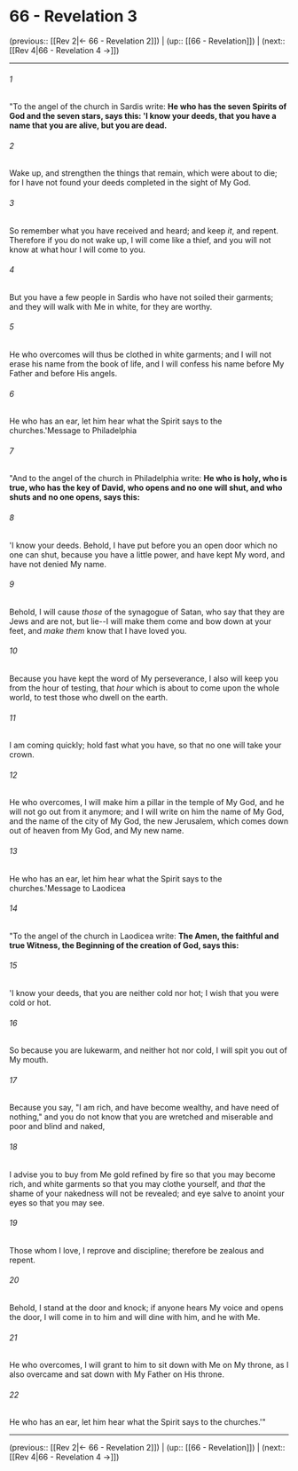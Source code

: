 # 66 - Revelation 3

(previous:: [[Rev 2|← 66 - Revelation 2]]) | (up:: [[66 - Revelation]]) | (next:: [[Rev 4|66 - Revelation 4 →]])

***


###### 1 
"To the angel of the church in Sardis write: **He who has the seven Spirits of God and the seven stars, says this: 'I know your deeds, that you have a name that you are alive, but you are dead.** 

###### 2 
Wake up, and strengthen the things that remain, which were about to die; for I have not found your deeds completed in the sight of My God. 

###### 3 
So remember what you have received and heard; and keep _it_, and repent. Therefore if you do not wake up, I will come like a thief, and you will not know at what hour I will come to you. 

###### 4 
But you have a few people in Sardis who have not soiled their garments; and they will walk with Me in white, for they are worthy. 

###### 5 
He who overcomes will thus be clothed in white garments; and I will not erase his name from the book of life, and I will confess his name before My Father and before His angels. 

###### 6 
He who has an ear, let him hear what the Spirit says to the churches.'Message to Philadelphia 

###### 7 
"And to the angel of the church in Philadelphia write: **He who is holy, who is true, who has the key of David, who opens and no one will shut, and who shuts and no one opens, says this:** 

###### 8 
'I know your deeds. Behold, I have put before you an open door which no one can shut, because you have a little power, and have kept My word, and have not denied My name. 

###### 9 
Behold, I will cause _those_ of the synagogue of Satan, who say that they are Jews and are not, but lie--I will make them come and bow down at your feet, and _make them_ know that I have loved you. 

###### 10 
Because you have kept the word of My perseverance, I also will keep you from the hour of testing, that _hour_ which is about to come upon the whole world, to test those who dwell on the earth. 

###### 11 
I am coming quickly; hold fast what you have, so that no one will take your crown. 

###### 12 
He who overcomes, I will make him a pillar in the temple of My God, and he will not go out from it anymore; and I will write on him the name of My God, and the name of the city of My God, the new Jerusalem, which comes down out of heaven from My God, and My new name. 

###### 13 
He who has an ear, let him hear what the Spirit says to the churches.'Message to Laodicea 

###### 14 
"To the angel of the church in Laodicea write: **The Amen, the faithful and true Witness, the Beginning of the creation of God, says this:** 

###### 15 
'I know your deeds, that you are neither cold nor hot; I wish that you were cold or hot. 

###### 16 
So because you are lukewarm, and neither hot nor cold, I will spit you out of My mouth. 

###### 17 
Because you say, "I am rich, and have become wealthy, and have need of nothing," and you do not know that you are wretched and miserable and poor and blind and naked, 

###### 18 
I advise you to buy from Me gold refined by fire so that you may become rich, and white garments so that you may clothe yourself, and _that_ the shame of your nakedness will not be revealed; and eye salve to anoint your eyes so that you may see. 

###### 19 
Those whom I love, I reprove and discipline; therefore be zealous and repent. 

###### 20 
Behold, I stand at the door and knock; if anyone hears My voice and opens the door, I will come in to him and will dine with him, and he with Me. 

###### 21 
He who overcomes, I will grant to him to sit down with Me on My throne, as I also overcame and sat down with My Father on His throne. 

###### 22 
He who has an ear, let him hear what the Spirit says to the churches.'"

***

(previous:: [[Rev 2|← 66 - Revelation 2]]) | (up:: [[66 - Revelation]]) | (next:: [[Rev 4|66 - Revelation 4 →]])
